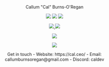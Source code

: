 <p align="center"> Callum "Cal" Burns-O'Regan </p>

<p align="center">
  <img src="https://img.shields.io/badge/Age-20yo-informational">
  <img src="https://img.shields.io/badge/Working%20as-University%20Student-informational">
  <!-- href="https://wakatime.com/@018b5d6a-ca16-4bfc-81ed-9c2b6be5904c"><img src="https://wakatime.com/badge/user/018b5d6a-ca16-4bfc-81ed-9c2b6be5904c.svg" alt="Total time coded since Oct 23 2023" /></-->
  <img src="https://komarev.com/ghpvc/?username=CalRL&color=blue">
</p>

<!-- action-docs-header source="action.yml" -->

<!-- action-docs-description source="action.yml" -->

<!-- action-docs-inputs source="action.yml" -->

<!-- action-docs-outputs source="action.yml" -->

<!-- action-docs-runs source="action.yml" -->

<p align="center">
  <a href="https://github-readme-stats.vercel.app">
    <img src="https://github-readme-stats.vercel.app/api/wakatime?username=calrl&layout=compact&langs_count=6&disable_animations=true&hide=css,razor,json,yaml,xml,jupytyer"/>
    <img src="https://github-readme-stats.vercel.app/api/top-langs/?username=CalRL&layout=compact"/>
  </a>
</p>
<p align="center">
  <a href="https://skillicons.dev">
    <img src="https://skillicons.dev/icons?i=ts,nextjs,react,tailwind,flask&)"/>
  </a>
</p>
<p align="center">
  <a href="https://skillicons.dev">
    <img src="https://skillicons.dev/icons?i=c,azure,rust,java,py,postgres&)"/>
  </a>
</p>
<p align="center">
Get in touch
- Website: https://cal.ceo/
- Email: callumburnsoregan@gmail.com
- Discord: caldev
</p>

